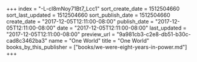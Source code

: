+++
index = "-L-cI8mNoy71Bt7_Lcc1"
sort_create_date = 1512504660
sort_last_updated = 1512504660
sort_publish_date = 1512504660
create_date = "2017-12-05T12:11:00-08:00"
publish_date = "2017-12-05T12:11:00-08:00"
date = "2017-12-05T12:11:00-08:00"
last_updated = "2017-12-05T12:11:00-08:00"
preview_url = "9a981cb3-c2e8-db51-b30c-cad8c3462ba3"
name = "One World"
title = "One World"
books_by_this_publisher = ["books/we-were-eight-years-in-power.md"]
+++
